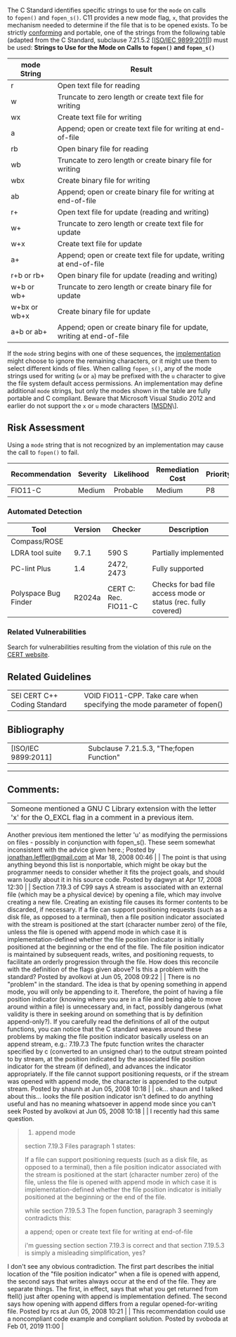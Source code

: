 The C Standard identifies specific strings to use for the `mode` on calls to `fopen()` and `fopen_s()`. C11 provides a new mode flag, `x`, that provides the mechanism needed to determine if the file that is to be opened exists. To be strictly [conforming](BB.-Definitions_87152273.html#BB.Definitions-conforming) and portable, one of the strings from the following table (adapted from the C Standard, subclause 7.21.5.2 \[[ISO/IEC 9899:2011](AA.-Bibliography_87152170.html#AA.Bibliography-ISO-IEC9899-2011)\]) must be used:
**Strings to Use for the Mode on Calls to `fopen()` and `fopen_s()`**

| mode String | Result |
| ----|----|
| r | Open text file for reading |
| w | Truncate to zero length or create text file for writing |
| wx | Create text file for writing |
| a | Append; open or create text file for writing at end-of-file |
| rb | Open binary file for reading |
| wb | Truncate to zero length or create binary file for writing |
| wbx | Create binary file for writing |
| ab | Append; open or create binary file for writing at end-of-file |
| r+ | Open text file for update (reading and writing) |
| w+ | Truncate to zero length or create text file for update |
| w+x | Create text file for update |
| a+ | Append; open or create text file for update, writing at end-of-file |
| r+b or rb+ | Open binary file for update (reading and writing) |
| w+b or wb+ | Truncate to zero length or create binary file for update |
| w+bx or wb+x | Create binary file for update |
| a+b or ab+ | Append; open or create binary file for update, writing at end-of-file |

If the `mode` string begins with one of these sequences, the [implementation](BB.-Definitions_87152273.html#BB.Definitions-implementation) might choose to ignore the remaining characters, or it might use them to select different kinds of files.
When calling `fopen_s()`, any of the mode strings used for writing (`w` or `a`) may be prefixed with the `u` character to give the file system default access permissions.
An implementation may define additional `mode` strings, but only the modes shown in the table are fully portable and C compliant. Beware that Microsoft Visual Studio 2012 and earlier do not support the `x` or `u` mode characters \[[MSDN](http://msdn.microsoft.com/en-us/library/z5hh6ee9(v=vs.110).aspx)\].
## Risk Assessment
Using a `mode` string that is not recognized by an implementation may cause the call to `fopen()` to fail.

| Recommendation | Severity | Likelihood | Remediation Cost | Priority | Level |
| ----|----|----|----|----|----|
| FIO11-C | Medium | Probable | Medium | P8 | L2 |

### Automated Detection

| Tool | Version | Checker | Description |
| ----|----|----|----|
| Compass/ROSE |  |  |  |
| LDRA tool suite | 9.7.1 | 590 S | Partially implemented |
| PC-lint Plus | 1.4 | 2472, 2473 | Fully supported |
| Polyspace Bug Finder | R2024a | CERT C: Rec. FIO11-C | Checks for bad file access mode or status (rec. fully covered) |

### Related Vulnerabilities
Search for vulnerabilities resulting from the violation of this rule on the [CERT website](https://www.kb.cert.org/vulnotes/bymetric?searchview&query=FIELD+KEYWORDS+contains+FIO11-C).
## Related Guidelines

|  |  |
| ----|----|
| SEI CERT C++ Coding Standard | VOID FIO11-CPP. Take care when specifying the mode parameter of fopen() |

## Bibliography

|  |  |
| ----|----|
| [ISO/IEC 9899:2011] | Subclause 7.21.5.3, "The;fopen Function" |

------------------------------------------------------------------------
[](../c/FIO10-C_%20Take%20care%20when%20using%20the%20rename__%20function) [](../c/Rec_%2009_%20Input%20Output%20_FIO_) [](https://wiki.sei.cmu.edu/confluence/pages/viewpage.action?pageId=87152185)
## Comments:

|  |
| ----|
| Someone mentioned a GNU C Library extension with the letter 'x' for the O_EXCL flag in a comment in a previous item.
Another previous item mentioned the letter 'u' as modifying the permissions on files - possibly in conjunction with fopen_s().
These seem somewhat inconsistent with the advice given here.;
                                        Posted by jonathan.leffler@gmail.com at Mar 18, 2008 00:46
                                     |
| The point is that using anything beyond this list is nonportable, which might be okay but the programmer needs to consider whether it fits the project goals, and should warn loudly about it in his source code.
                                        Posted by dagwyn at Apr 17, 2008 12:30
                                     |
| Section 7.19.3 of C99 says
A stream is associated with an external file (which may be a physical device) by opening a file, which may involve creating a new file. Creating an existing file causes its former contents to be discarded, if necessary. If a file can support positioning requests (such as a disk file, as opposed to a terminal), then a file position indicator associated with the stream is positioned at the start (character number zero) of the file, unless the file is opened with append mode in which case it is implementation-defined whether the file position indicator is initially positioned at the beginning or the end of the file. The file position indicator is maintained by subsequent reads, writes, and positioning requests, to facilitate an orderly progression through the file.
How does this reconcile with the definition of the flags given above? Is this a problem with the standard?
                                        Posted by avolkovi at Jun 05, 2008 09:22
                                     |
| There is no "problem" in the standard. The idea is that by opening something in append mode, you will only be appending to it. Therefore, the point of having a file position indicator (knowing where you are in a file and being able to move around within a file) is unnecessary and, in fact, possibly dangerous (what validity is there in seeking around on something that is by definition append-only?). 
If you carefully read the definitions of all of the output functions, you can notice that the C standard weaves around these problems by making the file position indicator basically useless on an append stream, e.g.:
7.19.7.3
The fputc function writes the character specified by c (converted to an unsigned char) to the output   stream pointed to by stream, at the position indicated by the associated file position indicator for the stream (if defined), and advances the indicator appropriately. If the file cannot support positioning requests, or if the stream was opened with append mode, the character is appended to the output stream.
                                        Posted by shaunh at Jun 05, 2008 10:18
                                     |
| ok... shaun and I talked about this... looks the file position indicator isn't defined to do anything useful and has no meaning whatsoever in append mode since you can't seek
                                        Posted by avolkovi at Jun 05, 2008 10:18
                                     |
| I recently had this same question.
> 1. append mode
>
> section 7.19.3 Files paragraph 1 states:
>
> If a file can support positioning requests (such as a
> disk file, as opposed to a terminal), then a file position indicator associated with the
> stream is positioned at the start (character number zero) of the file, unless the file is
> opened with append mode in which case it is implementation-defined whether the file
> position indicator is initially positioned at the beginning or the end of the file.
>
> while section 7.19.5.3 The fopen function, paragraph 3 seemingly contradicts this:
>
> a append; open or create text file for writing at end-of-file
>
> i'm guessing section section 7.19.3 is correct and that section 7.19.5.3 is simply a misleading simplification, yes?

I don't see any obvious contradiction.
The first part describes the initial location of the
"file position indicator" when a file is opened with
append, the second says that writes always occur at
the end of the file.
They are separate things. The first, in effect, says
that what you get returned from ftell() just after
opening with append is implementation defined. The
second says how opening with append differs from a
regular opened-for-writing file.
                                        Posted by rcs at Jun 05, 2008 10:21
                                     |
| This recommendation could use a noncompliant code example and compliant solution.
                                        Posted by svoboda at Feb 01, 2019 11:00
                                     |

